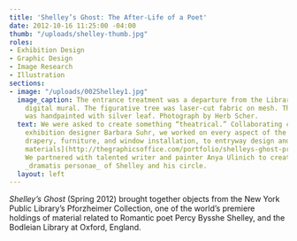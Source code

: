 ```yaml
---
title: 'Shelley’s Ghost: The After-Life of a Poet'
date: 2012-10-16 11:25:00 -04:00
thumb: "/uploads/shelley-thumb.jpg"
roles:
- Exhibition Design
- Graphic Design
- Image Research
- Illustration
sections:
- image: "/uploads/002Shelley1.jpg"
  image_caption: The entrance treatment was a departure from the Library's typical
    digital mural. The figurative tree was laser-cut fabric on mesh. The show’s title
    was handpainted with silver leaf. Photograph by Herb Scher.
  text: We were asked to create something “theatrical.” Collaborating closely with
    exhibition designer Barbara Suhr, we worked on every aspect of the show, from
    drapery, furniture, and window installation, to entryway design and [all printed
    materials](http://thegraphicsoffice.com/portfolio/shelleys-ghost-print-and-digital/).
    We partnered with talented writer and painter Anya Ulinich to create a collaged
    _dramatis personae_ of Shelley and his circle.
  layout: left
---
```


_Shelley’s Ghost_ (Spring 2012) brought together objects from the New York Public Library’s Pforzheimer Collection, one of the world’s premiere holdings of material related to Romantic poet Percy Bysshe Shelley, and the Bodleian Library at Oxford, England.